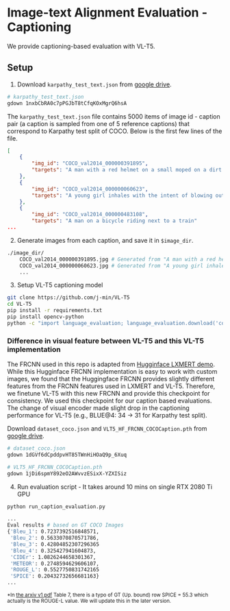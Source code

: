 # Image-text Alignment Evaluation - Captioning

We provide captioning-based evaluation with VL-T5.


## Setup

1) Download `karpathy_test_text.json` from [google drive](https://drive.google.com/drive/folders/1eNeXzzhB7q9XCD_CNvNI0QZJINlUsE04).


```bash
# karpathy_test_text.json
gdown 1nxbCbRA0c7pPGJbT8tCfqKOxMgrQ6hsA
```

The `karpathy_test_text.json` file contains 5000 items of image id - caption pair (a caption is sampled from one of 5 reference captions) that correspond to Karpathy test split of COCO. Below is the first few lines of the file.

```json
[
    {
        "img_id": "COCO_val2014_000000391895",
        "targets": "A man with a red helmet on a small moped on a dirt road."
    },
    {
        "img_id": "COCO_val2014_000000060623",
        "targets": "A young girl inhales with the intent of blowing out a candle."
    },
    {
        "img_id": "COCO_val2014_000000483108",
        "targets": "A man on a bicycle riding next to a train"
...
```

2) Generate images from each caption, and save it in `$image_dir`.

```bash
./image_dir/
    COCO_val2014_000000391895.jpg # Generated from "A man with a red helmet on a small moped on a dirt road."
    COCO_val2014_000000060623.jpg # Generated from "A young girl inhales with the intent of blowing out a candle."
    ...
```

3) Setup VL-T5 captioning model

```bash
git clone https://github.com/j-min/VL-T5
cd VL-T5
pip install -r requirements.txt
pip install opencv-python
python -c "import language_evaluation; language_evaluation.download('coco')"
```

### Difference in visual feature between VL-T5 and this VL-T5 implementation
The FRCNN used in this repo is adapted from [Hugginface LXMERT demo](https://github.com/huggingface/transformers/tree/main/examples/research_projects/lxmert).
While this Hugginface FRCNN implementation is easy to work with custom images, we found that the Huggingface FRCNN provides slightly different features from the FRCNN features used in LXMERT and VL-T5.
Therefore, we finetune VL-T5 with this new FRCNN and provide this checkpoint for consistency. We used this checkpoint for our caption based evaluations.
The change of visual encoder made slight drop in the captioning performance for VL-T5 (e.g., BLUE@4: 34 -> 31 for Karpathy test split).

Download `dataset_coco.json` and `VLT5_HF_FRCNN_COCOCaption.pth` from [google drive](https://drive.google.com/drive/folders/1eNeXzzhB7q9XCD_CNvNI0QZJINlUsE04).


```bash
# dataset_coco.json
gdown 1dGVf6dCpddpvHT85TWnHiHOaQ9p_6Xuq

# VLT5_HF_FRCNN_COCOCaption.pth
gdown 1jDi6spmY892eO2AWvvzESixX-YZXISiz
```

4) Run evaluation script - It takes around 10 mins on single RTX 2080 Ti GPU

```bash
python run_caption_evaluation.py

...
Eval results # based on GT COCO Images
{'Bleu_1': 0.7237392516848571,
 'Bleu_2': 0.5633070870571786,
 'Bleu_3': 0.42804852307296365
 'Bleu_4': 0.325427941604873,
 'CIDEr': 1.0826244658301367,
 'METEOR': 0.2748594629606107,
 'ROUGE_L': 0.5527750831742165
 'SPICE': 0.20432732656681163}
...
```
<small> *In [the arxiv v1 pdf](https://arxiv.org/pdf/2202.04053v1.pdf) Table 7, there is a typo of GT (Up. bound) row SPICE = 55.3 which actually is the ROUGE-L value. We will update this in the later version.
</small>